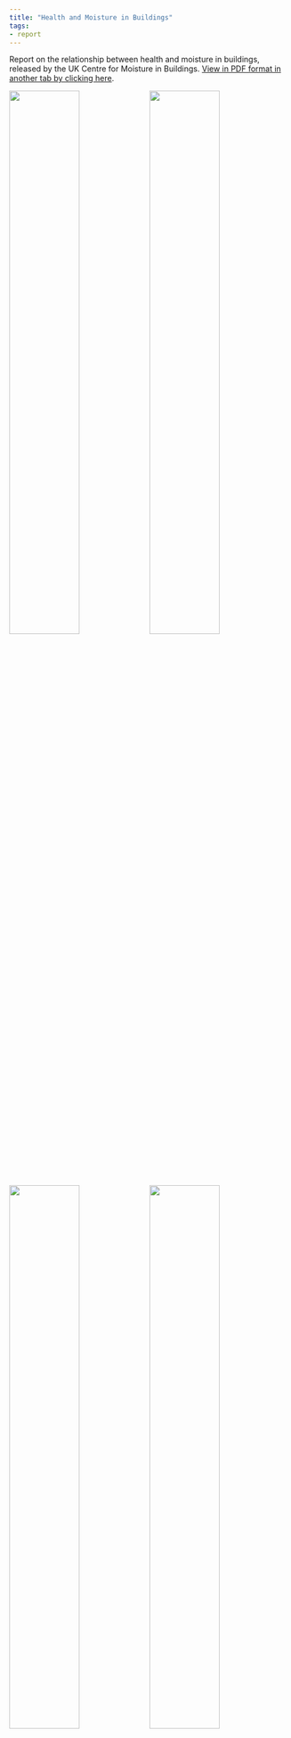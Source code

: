 ```yaml
---
title: "Health and Moisture in Buildings"
tags: 
- report
---
```


Report on the relationship between health and moisture in buildings, released by the UK Centre for Moisture in Buildings. [View in PDF format in another tab by clicking here](https://elaraks.github.io/dampcapital/health-and-moisture-01.jpg).

<img src="https://elaraks.github.io/dampcapital/health-and-moisture-01.jpg" width="50%"/><img src="https://elaraks.github.io/dampcapital/health-and-moisture-02.jpg" width="50%"/>

<img src="https://elaraks.github.io/dampcapital/health-and-moisture-03.jpg" width="50%"/><img src="https://elaraks.github.io/dampcapital/health-and-moisture-04.jpg" width="50%"/>

<img src="https://elaraks.github.io/dampcapital/health-and-moisture-05.jpg" width="50%"/><img src="https://elaraks.github.io/dampcapital/health-and-moisture-06.jpg" width="50%"/>

<img src="https://elaraks.github.io/dampcapital/health-and-moisture-07.jpg" width="50%"/><img src="https://elaraks.github.io/dampcapital/health-and-moisture-08.jpg" width="50%"/>

<img src="https://elaraks.github.io/dampcapital/health-and-moisture-09.jpg" width="50%"/><img src="https://elaraks.github.io/dampcapital/health-and-moisture-10.jpg" width="50%"/>

<img src="https://elaraks.github.io/dampcapital/health-and-moisture-11.jpg" width="50%"/><img src="https://elaraks.github.io/dampcapital/health-and-moisture-12.jpg" width="50%"/>

<img src="https://elaraks.github.io/dampcapital/health-and-moisture-13.jpg" width="50%"/><img src="https://elaraks.github.io/dampcapital/health-and-moisture-14.jpg" width="50%"/>

<img src="https://elaraks.github.io/dampcapital/health-and-moisture-15.jpg" width="50%"/><img src="https://elaraks.github.io/dampcapital/health-and-moisture-16.jpg" width="50%"/>

<img src="https://elaraks.github.io/dampcapital/health-and-moisture-17.jpg" width="50%"/><img src="https://elaraks.github.io/dampcapital/health-and-moisture-18.jpg" width="50%"/>

<img src="https://elaraks.github.io/dampcapital/health-and-moisture-19.jpg" width="50%"/><img src="https://elaraks.github.io/dampcapital/health-and-moisture-20.jpg" width="50%"/>

<img src="https://elaraks.github.io/dampcapital/health-and-moisture-21.jpg" width="50%"/><img src="https://elaraks.github.io/dampcapital/health-and-moisture-22.jpg" width="50%"/>

<img src="https://elaraks.github.io/dampcapital/health-and-moisture-23.jpg" width="50%"/><img src="https://elaraks.github.io/dampcapital/health-and-moisture-24.jpg" width="50%"/>